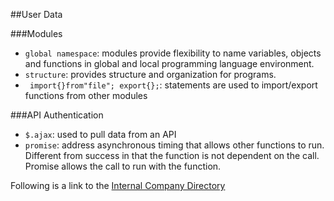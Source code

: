 ##User Data

###Modules

- `global namespace`: modules provide flexibility to name variables, objects and functions in global and local programming language environment.
- `structure`: provides structure and organization for programs.
- ` import{}from"file"; export{};`: statements are used to import/export functions from other modules

###API Authentication
- `$.ajax`: used to pull data from an API
- `promise`: address asynchronous timing that allows other functions to run. Different from success in that the function is not dependent on the call. Promise allows the call to run with the function.

Following is a link to the [Internal Company Directory](tiy-gracelee-user-data.surge.sh)
